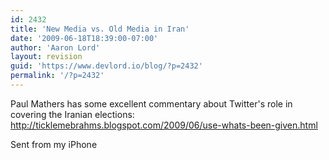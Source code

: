 ```yaml
---
id: 2432
title: 'New Media vs. Old Media in Iran'
date: '2009-06-18T18:39:00-07:00'
author: 'Aaron Lord'
layout: revision
guid: 'https://www.devlord.io/blog/?p=2432'
permalink: '/?p=2432'
---
```


Paul Mathers has some excellent commentary about Twitter's role in <br />covering the Iranian elections:  <a href="http://ticklemebrahms.blogspot.com/2009/06/use-whats-been-given.html">http://ticklemebrahms.blogspot.com/2009/06/use-whats-been-given.html</a><p>Sent from my iPhone</p><div class="blogger-post-footer"></div>